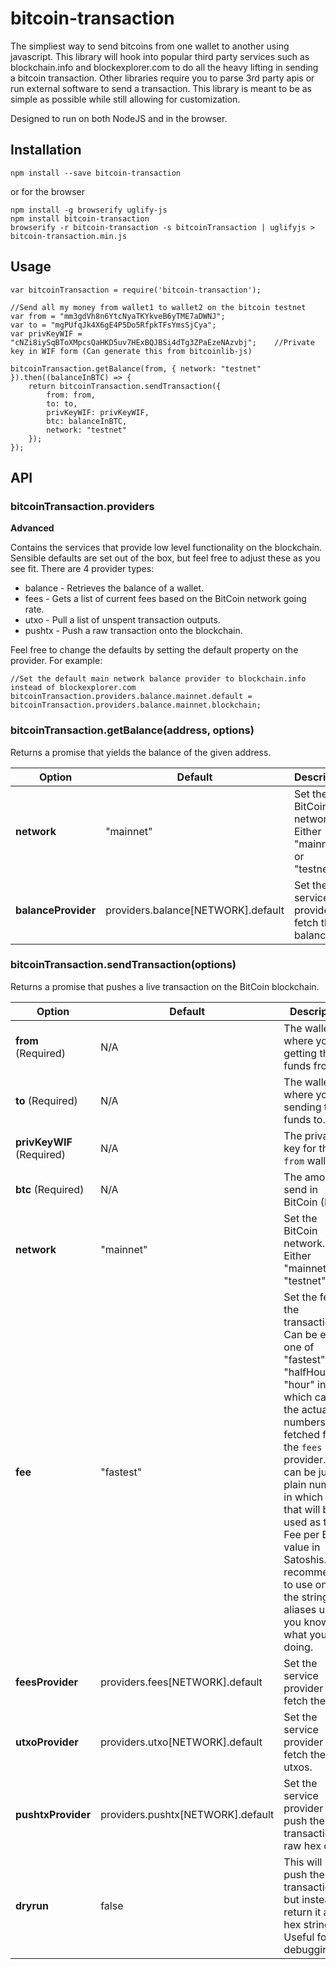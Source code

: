 # bitcoin-transaction

The simpliest way to send bitcoins from one wallet to another using javascript. This library will hook into popular third party services such as blockchain.info and blockexplorer.com to do all the heavy lifting in sending a bitcoin transaction. Other libraries require you to parse 3rd party apis or run external software to send a transaction. This library is meant to be as simple as possible while still allowing for customization.

Designed to run on both NodeJS and in the browser.

## Installation

	npm install --save bitcoin-transaction

or for the browser

	npm install -g browserify uglify-js
	npm install bitcoin-transaction
	browserify -r bitcoin-transaction -s bitcoinTransaction | uglifyjs > bitcoin-transaction.min.js

## Usage

	var bitcoinTransaction = require('bitcoin-transaction');

	//Send all my money from wallet1 to wallet2 on the bitcoin testnet
	var from = "mm3gdVh8n6YtcNyaTKYkveB6yTME7aDWNJ";
	var to = "mgPUfqJk4X6gE4P5Do5RfpkTFsYmsSjCya";
	var privKeyWIF = "cNZi8iySqBToXMpcsQaHKD5uv7HExBQJBSi4dTg3ZPaEzeNAzvbj";	//Private key in WIF form (Can generate this from bitcoinlib-js)

	bitcoinTransaction.getBalance(from, { network: "testnet" }).then((balanceInBTC) => {
		return bitcoinTransaction.sendTransaction({
			from: from,
			to: to,
			privKeyWIF: privKeyWIF,
			btc: balanceInBTC,
			network: "testnet"
		});
	});

## API

### bitcoinTransaction.providers

**Advanced**

Contains the services that provide low level functionality on the blockchain. Sensible defaults are set out of the box, but feel free to adjust these as you see fit. There are 4 provider types:

 * balance - Retrieves the balance of a wallet.
 * fees - Gets a list of current fees based on the BitCoin network going rate.
 * utxo - Pull a list of unspent transaction outputs.
 * pushtx - Push a raw transaction onto the blockchain.

Feel free to change the defaults by setting the default property on the provider. For example:

	//Set the default main network balance provider to blockchain.info instead of blockexplorer.com
	bitcoinTransaction.providers.balance.mainnet.default = bitcoinTransaction.providers.balance.mainnet.blockchain;

### bitcoinTransaction.getBalance(address, options)

Returns a promise that yields the balance of the given address.

Option | Default | Description
--- | --- | ---
**network** | "mainnet" | Set the BitCoin network. Either "mainnet" or "testnet".
**balanceProvider** | providers.balance[NETWORK].default | Set the service provider to fetch the balance.

### bitcoinTransaction.sendTransaction(options)

Returns a promise that pushes a live transaction on the BitCoin blockchain.

Option | Default | Description
--- | --- | ---
**from** (Required) | N/A | The wallet where you are getting the funds from.
**to** (Required) | N/A | The wallet where you are sending the funds to.
**privKeyWIF** (Required) | N/A | The private key for the `from` wallet.
**btc** (Required) | N/A | The amount to send in BitCoin (BTC).
**network** | "mainnet" | Set the BitCoin network. Either "mainnet" or "testnet".
**fee** | "fastest" | Set the fee for the transaction. Can be either one of "fastest", "halfHour" or "hour" in which case the actual fee numbers are fetched from the `fees` provider. Or it can be just a plain number in which case that will be used as the Fee per Byte value in Satoshis. It is recommended to use one of the string aliases unless you know what you are doing.
**feesProvider** | providers.fees[NETWORK].default | Set the service provider to fetch the fees.
**utxoProvider** | providers.utxo[NETWORK].default | Set the service provider to fetch the utxos.
**pushtxProvider** | providers.pushtx[NETWORK].default | Set the service provider to push the transaction raw hex code.
**dryrun** | false | This will not push the transaction, but instead return it as a hex string. Useful for debugging.

